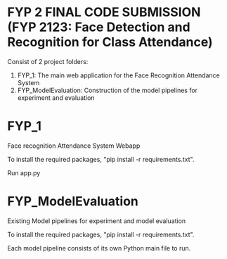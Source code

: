 # FYP 2 FINAL CODE SUBMISSION (FYP 2123: Face Detection and Recognition for Class Attendance)

Consist of 2 project folders:
1. FYP_1: The main web application for the Face Recognition Attendance System
2. FYP_ModelEvaluation: Construction of the model pipelines for experiment and evaluation

# FYP_1
Face recognition Attendance System Webapp

To install the required packages, "pip install -r requirements.txt".

Run app.py

# FYP_ModelEvaluation
Existing Model pipelines for experiment and model evaluation

To install the required packages, "pip install -r requirements.txt".

Each model pipeline consists of its own Python main file to run.
